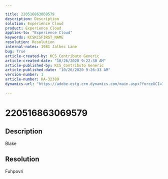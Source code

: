 ```yaml
---

title: 220516863069579  
description: Description  
solution: Experience Cloud  
product: Experience Cloud  
applies-to: "Experience Cloud"  
keywords: KCSKCSFIRST_NAME  
resolution: Resolution  
internal-notes: 1981 Jalhec Lane  
bug: True  
article-created-by: KCS_Contributo Generic  
article-created-date: "10/26/2020 9:22:30 AM"  
article-published-by: KCS_Contributo Generic  
article-published-date: "10/26/2020 9:26:33 AM"  
version-number: 1  
article-number: KA-32389  
dynamics-url: "https://adobe-estg.crm.dynamics.com/main.aspx?forceUCI=1&pagetype=entityrecord&etn=knowledgearticle&id=864bf2c4-6c17-eb11-a814-000d3a35ed4e"

---
```


# 220516863069579

## Description

Blake

## Resolution

Fuhpovri
